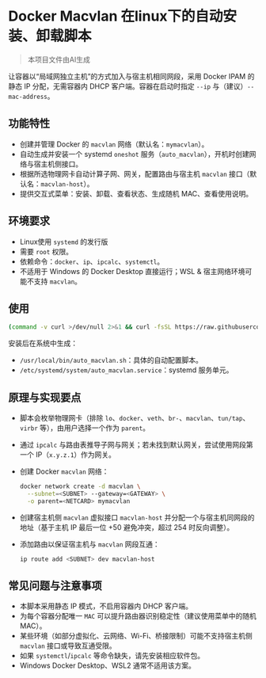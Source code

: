 # Docker Macvlan 在linux下的自动安装、卸载脚本

> 本项目文件由AI生成

让容器以“局域网独立主机”的方式加入与宿主机相同网段，采用 Docker IPAM 的静态 IP 分配，无需容器内 DHCP 客户端。容器在启动时指定 `--ip` 与（建议）`--mac-address`。

## 功能特性

- 创建并管理 Docker 的 `macvlan` 网络（默认名：`mymacvlan`）。
- 自动生成并安装一个 systemd `oneshot` 服务（`auto_macvlan`），开机时创建网络与宿主机侧接口。
- 根据所选物理网卡自动计算子网、网关，配置路由与宿主机 `macvlan` 接口（默认名：`macvlan-host`）。
- 提供交互式菜单：安装、卸载、查看状态、生成随机 MAC、查看使用说明。

## 环境要求

- Linux使用 `systemd` 的发行版
- 需要 `root` 权限。
- 依赖命令：`docker`、`ip`、`ipcalc`、`systemctl`。
- 不适用于 Windows 的 Docker Desktop 直接运行；WSL & 宿主网络环境可能不支持 `macvlan`。

## 使用

```bash
(command -v curl >/dev/null 2>&1 && curl -fsSL https://raw.githubusercontent.com/xcdd/auto_docker_macvlan/main/auto_macvlan_manager.sh -o auto_macvlan_manager.sh || wget -qO auto_macvlan_manager.sh https://raw.githubusercontent.com/xcdd/auto_docker_macvlan/main/auto_macvlan_manager.sh) && chmod +x auto_macvlan_manager.sh && sudo ./auto_macvlan_manager.sh
```

安装后在系统中生成：

- `/usr/local/bin/auto_macvlan.sh`：具体的自动配置脚本。
- `/etc/systemd/system/auto_macvlan.service`：systemd 服务单元。

## 原理与实现要点

- 脚本会枚举物理网卡（排除 `lo`、`docker`、`veth`、`br-`、`macvlan`、`tun/tap`、`virbr` 等），由用户选择一个作为 `parent`。
- 通过 `ipcalc` 与路由表推导子网与网关；若未找到默认网关，尝试使用网段第一个 IP（`x.y.z.1`）作为网关。
- 创建 Docker `macvlan` 网络：

  ```bash
  docker network create -d macvlan \
    --subnet=<SUBNET> --gateway=<GATEWAY> \
    -o parent=<NETCARD> mymacvlan
  ```

- 创建宿主机侧 `macvlan` 虚拟接口 `macvlan-host` 并分配一个与宿主机同网段的地址（基于主机 IP 最后一位 +50 避免冲突，超过 254 时反向调整）。
- 添加路由以保证宿主机与 `macvlan` 网段互通：

  ```bash
  ip route add <SUBNET> dev macvlan-host
  ```

## 常见问题与注意事项

- 本脚本采用静态 IP 模式，不启用容器内 DHCP 客户端。
- 为每个容器分配唯一 `MAC` 可以提升路由器识别稳定性（建议使用菜单中的随机 MAC）。
- 某些环境（如部分虚拟化、云网络、Wi-Fi、桥接限制）可能不支持宿主机侧 `macvlan` 接口或导致互通受限。
- 如果 `systemctl`/`ipcalc` 等命令缺失，请先安装相应软件包。
- Windows Docker Desktop、WSL2 通常不适用该方案。